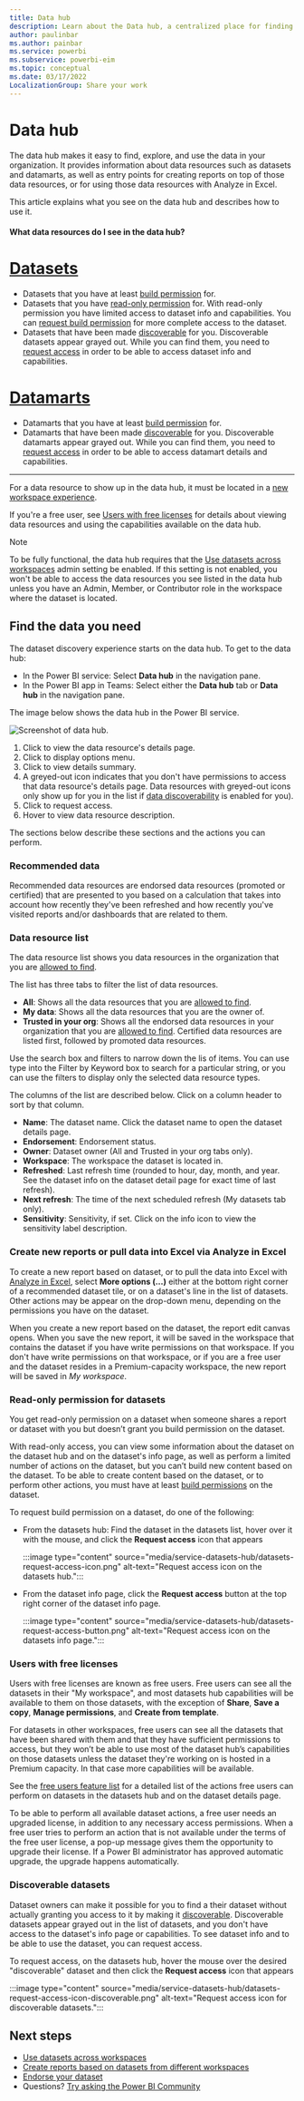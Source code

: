 ```yaml
---
title: Data hub
description: Learn about the Data hub, a centralized place for finding data.
author: paulinbar
ms.author: painbar
ms.service: powerbi
ms.subservice: powerbi-eim
ms.topic: conceptual
ms.date: 03/17/2022
LocalizationGroup: Share your work
---
```

# Data hub

The data hub makes it easy to find, explore, and use the data in your organization. It provides information about data resources such as datasets and datamarts, as well as entry points for creating reports on top of those data resources, or for using those data resources with Analyze in Excel.

This article explains what you see on the data hub and describes how to use it.

#### What data resources do I see in the data hub?

# [Datasets](#tab/datasets)

* Datasets that you have at least [build permission](service-datasets-build-permissions.md) for.
* Datasets that you have [read-only permission](#read-only-permission-for-datasets) for. With read-only permission you have limited access to dataset info and capabilities. You can [request build permission](#read-only-permission-for-datasets) for more complete access to the dataset. 
* Datasets that have been made [discoverable](../collaborate-share/service-discovery.md) for you. Discoverable datasets appear grayed out. While you can find them, you need to [request access](#discoverable-datasets) in order to be able to access dataset info and capabilities.

# [Datamarts](#tab/datamarts)

* Datamarts that you have at least [build permission](service-datasets-build-permissions.md) for.
* Datamarts that have been made [discoverable](../collaborate-share/service-discovery.md) for you. Discoverable datamarts appear grayed out. While you can find them, you need to [request access](#discoverable-datasets) in order to be able to access datamart details and capabilities.

---

For a data resource to show up in the data hub, it must be located in a [new workspace experience](../collaborate-share/service-new-workspaces.md).

If you're a free user, see [Users with free licenses](#users-with-free-licenses) for details about viewing data resources and using the capabilities available on the data hub.

>[!NOTE]
> To be fully functional, the data hub requires that the [Use datasets across workspaces](../admin/service-admin-portal-workspace.md#use-datasets-across-workspaces) admin setting be enabled. If this setting is not enabled, you won't be able to access the data resources you see listed in the data hub unless you have an Admin, Member, or Contributor role in the workspace where the dataset is located.

## Find the data you need

The dataset discovery experience starts on the data hub. To get to the data hub:
* In the Power BI service: Select **Data hub** in the navigation pane.
* In the Power BI app in Teams: Select either the **Data hub** tab or **Data hub** in the navigation pane.

The image below shows the data hub in the Power BI service.

![Screenshot of data hub.](media/service-datasets-hub/datasets-hub-main-page.png)

1. Click to view the data resource's details page.
1. Click to display options menu.
1. Click to view details summary.
1. A greyed-out icon indicates that you don't have permissions to access that data resource's details page. Data resources with greyed-out icons only show up for you in the list if [data discoverability](../collaborate-share/service-discovery.md) is enabled for you).
1. Click to request access.
1. Hover to view data resource description.

The sections below describe these sections and the actions you can perform.

### Recommended data

Recommended data resources are endorsed data resources (promoted or certified) that are presented to you based on a calculation that takes into account how recently they've been refreshed and how recently you've visited reports and/or dashboards that are related to them.

### Data resource list

The data resource list shows you data resources in the organization that you are [allowed to find](#what-datasets-do-i-see-in-the-datasets-hub).

The list has three tabs to filter the list of data resources.
* **All**: Shows all the data resources that you are [allowed to find](#what-datasets-do-i-see-in-the-datasets-hub).
* **My data**: Shows all the data resources that you are the owner of.
* **Trusted in your org**: Shows all the endorsed data resources in your organization that you are [allowed to find](#what-datasets-do-i-see-in-the-datasets-hub). Certified data resources are listed first, followed by promoted data resources.

Use the search box and filters to narrow down the lis of items. You can use type into the Filter by Keyword box to search for a particular string, or you can use the filters to display only the selected data resource types.

The columns of the list are described below. Click on a column header to sort by that column. 
* **Name**: The dataset name. Click the dataset name to open the dataset details page.
* **Endorsement**: Endorsement status.
* **Owner**: Dataset owner (All and Trusted in your org tabs only).
* **Workspace**: The workspace the dataset is located in.
* **Refreshed**: Last refresh time (rounded to hour, day, month, and year. See the dataset info on the dataset detail page for exact time of last refresh).
* **Next refresh**: The time of the next scheduled refresh (My datasets tab only).
* **Sensitivity**: Sensitivity, if set. Click on the info icon to view the sensitivity label description.

### Create new reports or pull data into Excel via Analyze in Excel

To create a new report based on dataset, or to pull the data into Excel with [Analyze in Excel](../collaborate-share/service-analyze-in-excel.md), select **More options (...)** either at the bottom right corner of a recommended dataset tile, or on a dataset's line in the list of datasets. Other actions may be appear on the drop-down menu, depending on the permissions you have on the dataset.

When you create a new report based on the dataset, the report edit canvas opens. When you save the new report, it will be saved in the workspace that contains the dataset if you have write permissions on that workspace. If you don't have write permissions on that workspace, or if you are a free user and the dataset resides in a Premium-capacity workspace, the new report will be saved in *My workspace*.

### Read-only permission for datasets

You get read-only permission on a dataset when someone shares a report or dataset with you but doesn’t grant you build permission on the dataset.

With read-only access, you can view some information about the dataset on the dataset hub and on the dataset's info page, as well as perform a limited number of actions on the dataset, but you can’t build new content based on the dataset. To be able to create content based on the dataset, or to perform other actions, you must have at least [build permissions](service-datasets-build-permissions.md) on the dataset.

To request build permission on a dataset, do one of the following:

* From the datasets hub: Find the dataset in the datasets list, hover over it with the mouse, and click the **Request access** icon that appears

    :::image type="content" source="media/service-datasets-hub/datasets-request-access-icon.png" alt-text="Request access icon on the datasets hub.":::

* From the dataset info page, click the **Request access** button at the top right corner of the dataset info page.

    :::image type="content" source="media/service-datasets-hub/datasets-request-access-button.png" alt-text="Request access icon on the datasets info page.":::

### Users with free licenses

Users with free licenses are known as free users. Free users can see all the datasets in their "My workspace", and most datasets hub capabilities will be available to them on those datasets, with the exception of **Share**, **Save a copy**, **Manage permissions**, and **Create from template**.

For datasets in other workspaces, free users can see all the datasets that have been shared with them and that they have sufficient permissions to access, but they won’t be able to use most of the dataset hub’s capabilities on those datasets unless the dataset they're working on is hosted in a Premium capacity. In that case more capabilities will be available.

See the [free users feature list](../consumer/end-user-features.md#feature-list) for a detailed list of the actions free users can perform on datasets in the datasets hub and on the dataset details page.

To be able to perform all available dataset actions, a free user needs an upgraded license, in addition to any necessary access permissions. When a free user tries to perform an action that is not available under the terms of the free user license, a pop-up message gives them the opportunity to upgrade their license. If a Power BI administrator has approved automatic upgrade, the upgrade happens automatically.

### Discoverable datasets

Dataset owners can make it possible for you to find a their dataset without actually granting you access to it by making it [discoverable](../collaborate-share/service-discovery.md). Discoverable datasets appear grayed out in the list of datasets, and you don't have access to the dataset's info page or capabilities. To see dataset info and to be able to use the dataset, you can request access.

To request access, on the datasets hub, hover the mouse over the desired "discoverable" dataset and then click the **Request access** icon that appears

:::image type="content" source="media/service-datasets-hub/datasets-request-access-icon-discoverable.png" alt-text="Request access icon for discoverable datasets.":::

  
## Next steps
* [Use datasets across workspaces](service-datasets-across-workspaces.md)
* [Create reports based on datasets from different workspaces](service-datasets-discover-across-workspaces.md)
* [Endorse your dataset](../collaborate-share/service-endorse-content.md)
* Questions? [Try asking the Power BI Community](https://community.powerbi.com/)
